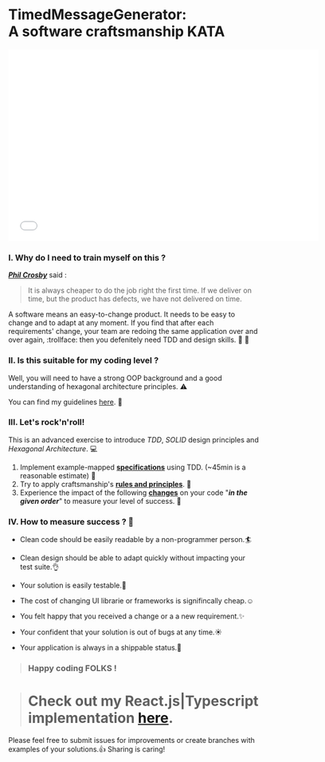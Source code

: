 # TimedMessageGenerator: <br>A software craftsmanship KATA

<iframe width="623" height="385" seamless frameborder="0" scrolling="no" src="./app/build/index.html"></iframe>

### I. Why do I need to train myself on this ? 

[**_Phil Crosby_**](https://en.wikipedia.org/wiki/Philip_B._Crosby) said :

>It is always cheaper to do the job right the first time. 
>If we deliver on time, but the product has defects, we have not delivered on time.


A software means an easy-to-change product. 
It needs to be easy to change and to adapt at any moment.
If you find that after each requirements' change, your team are redoing the same application over and over again, :trollface: 
then you defenitely need TDD and design skills. :pill: :gem:

### II. Is this suitable for my coding level ?

Well, you will need to have a strong OOP background and a good understanding of hexagonal architecture principles. :warning:

You can find my guidelines [here](OurRules.md). :book:

### III. Let's rock'n'roll!

This is an advanced exercise to introduce _TDD_, _SOLID_ design principles and _Hexagonal Architecture_. :computer:

1. Implement example-mapped [**specifications**](Spec.md) using TDD. (~45min is a reasonable estimate) :hammer:
2. Try to apply craftsmanship's [**rules and principles**](OurRules.md). :wrench:
3. Experience the impact of the following [**changes**](Changes.md) on your code "_**in the given order**_" to measure your level of success. :ghost:

### IV. How to measure success ? :dart:

- Clean code should be easily readable by a non-programmer person.:surfer:

- Clean design should be able to adapt quickly without impacting your test suite.:ok_hand:

- Your solution is easily testable.:dash:

- The cost of changing UI librarie or frameworks is signifincally cheap.:relaxed:

- You felt happy that you received a change or a a new requirement.:sparkles:

- Your confident that your solution is out of bugs at any time.:sunny:

- Your application is always in a shippable status.:rocket:


> ### Happy coding FOLKS !


> # Check out my React.js|Typescript implementation [here](./app).  

Please feel free to submit issues for improvements or create branches with examples of your solutions.:+1:
Sharing is caring! 
